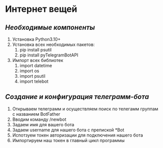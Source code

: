 # Интернет вещей
## _Необходимые компоненты_

1. Установка Python3.10+
2. Установка всех необходимых пакетов: 
    1. pip install psutil 
    2. pip install pyTelegramBotAPI
3. Импорт всех библиотек
    1. import datetime
    2. import os
    3. import psutil
    4. import telebot 
## _Создание и конфигурация телеграмм-бота_
1. Открываем телеграмм и осуществляем поиск по телегамм группам 
с названием BotFather 
2. Вводим команду /newbot
3. Задаем имя для вашего бота 
4. Задаем username для нашего бота с препиской *Bot
5. Испотзуем токен авторизации для подключения нашего бота
6. Импортируем наш токен в главный цикл программы 
